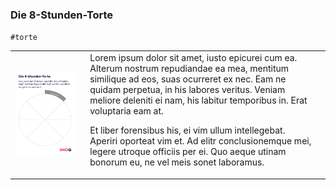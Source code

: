 <h3 id="torte">Die 8-Stunden-Torte</h3>
<code>#torte</code>
<table>
<tr>
<td>
<img src="cards/card06.png" width="90%"/>
</td>
<td>
Lorem ipsum dolor sit amet, iusto epicurei cum ea. Alterum nostrum repudiandae ea mea, mentitum similique ad eos, suas ocurreret ex nec. Eam ne quidam perpetua, in his labores veritus. Veniam meliore deleniti ei nam, his labitur temporibus in. Erat voluptaria eam at.

Et liber forensibus his, ei vim ullum intellegebat. Aperiri oporteat vim et. Ad elitr conclusionemque mei, legere utroque officiis per ei. Quo aeque utinam bonorum eu, ne vel meis sonet laboramus.
<td>
</tr>
</table>

